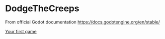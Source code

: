 # DodgeTheCreeps


From official Godot documentation https://docs.godotengine.org/en/stable/

[Your first game](https://docs.godotengine.org/en/3.2/getting_started/step_by_step/your_first_game.html)
